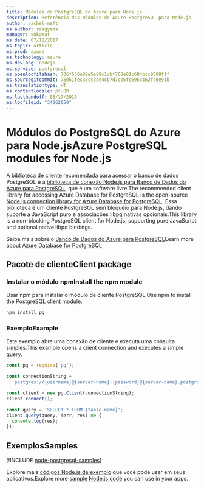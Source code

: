 ```yaml
---
title: Módulos do PostgreSQL do Azure para Node.js
description: Referência dos módulos do Azure PostgreSQL para Node.js
author: rachel-msft
ms.author: raagyema
manager: sukamat
ms.date: 07/18/2017
ms.topic: article
ms.prod: azure
ms.technology: azure
ms.devlang: nodejs
ms.service: postgresql
ms.openlocfilehash: 706f636a89e5e89c1dbf760e01c684bcc9588f1f
ms.sourcegitcommit: 75051fec38cc3be4cb7d7cb6fc695c162fc0e91b
ms.translationtype: HT
ms.contentlocale: pt-BR
ms.lasthandoff: 05/17/2018
ms.locfileid: "34262050"
---
```

# <a name="azure-postgresql-modules-for-nodejs"></a><span data-ttu-id="9f989-103">Módulos do PostgreSQL do Azure para Node.js</span><span class="sxs-lookup"><span data-stu-id="9f989-103">Azure PostgreSQL modules for Node.js</span></span>

<span data-ttu-id="9f989-104">A biblioteca de cliente recomendada para acessar o banco de dados PostgreSQL é a [biblioteca de conexão Node.js para Banco de Dados do Azure para PostgreSQL](https://www.npmjs.com/package/pg), que é um software livre.</span><span class="sxs-lookup"><span data-stu-id="9f989-104">The recommended client library for accessing Azure Database for PostgreSQL is the open-source [Node.js connection library for Azure Database for PostgreSQL](https://www.npmjs.com/package/pg).</span></span> <span data-ttu-id="9f989-105">Essa biblioteca é um cliente PostgreSQL sem bloqueio para Node.js, dando suporte a JavaScript puro e associações libpq nativas opcionais.</span><span class="sxs-lookup"><span data-stu-id="9f989-105">This library is a non-blocking PostgreSQL client for Node.js, supporting pure JavaScript and optional native libpq bindings.</span></span>

<span data-ttu-id="9f989-106">Saiba mais sobre o [Banco de Dados do Azure para PostgreSQL](https://docs.microsoft.com/azure/postgresql/)</span><span class="sxs-lookup"><span data-stu-id="9f989-106">Learn more about [Azure Database for PostgreSQL](https://docs.microsoft.com/azure/postgresql/)</span></span>

## <a name="client-package"></a><span data-ttu-id="9f989-107">Pacote de cliente</span><span class="sxs-lookup"><span data-stu-id="9f989-107">Client package</span></span>

### <a name="install-the-npm-module"></a><span data-ttu-id="9f989-108">Instalar o módulo npm</span><span class="sxs-lookup"><span data-stu-id="9f989-108">Install the npm module</span></span>

<span data-ttu-id="9f989-109">Usar npm para instalar o módulo de cliente PostgreSQL.</span><span class="sxs-lookup"><span data-stu-id="9f989-109">Use npm to install the PostgreSQL client module.</span></span>

```bash
npm install pg
```   

### <a name="example"></a><span data-ttu-id="9f989-110">Exemplo</span><span class="sxs-lookup"><span data-stu-id="9f989-110">Example</span></span>

<span data-ttu-id="9f989-111">Este exemplo abre uma conexão de cliente e executa uma consulta simples.</span><span class="sxs-lookup"><span data-stu-id="9f989-111">This example opens a client connection and executes a simple query.</span></span>

```javascript
const pg = require('pg');

const connectionString =
  'postgres://{username}@{server-name}:{password}@{server-name}.postgres.database.azure.com:5432/{database-name}?ssl=true';

const client = new pg.Client(connectionString);
client.connect();

const query = 'SELECT * FROM {table-name}';
client.query(query, (err, res) => {
  console.log(res);
});
```

## <a name="samples"></a><span data-ttu-id="9f989-112">Exemplos</span><span class="sxs-lookup"><span data-stu-id="9f989-112">Samples</span></span>

[!INCLUDE [node-postgresql-samples](../docs-ref-conceptual/includes/postgresql-samples.md)]

<span data-ttu-id="9f989-113">Explore mais [códigos Node.js de exemplo](https://azure.microsoft.com/resources/samples/?platform=nodejs) que você pode usar em seus aplicativos.</span><span class="sxs-lookup"><span data-stu-id="9f989-113">Explore more [sample Node.js code](https://azure.microsoft.com/resources/samples/?platform=nodejs) you can use in your apps.</span></span>
